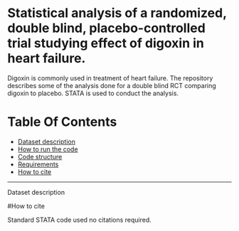 # Statistical analysis of a randomized, double blind, placebo-controlled trial studying effect of digoxin in heart failure. 

Digoxin is commonly used in treatment of heart failure. The repository describes some of the analysis done for a double blind RCT comparing digoxin to placebo.
STATA is used to conduct the analysis. 

# Table Of Contents
-  [Dataset description](#Dataset-description)
-  [How to run the code](#How-to-run)
-  [Code structure](#Code-structure)
-  [Requirements](#Requirements)
-  [How to cite](#How-to-cite)

<hr />

Dataset description












#How to cite

Standard STATA code used no citations required.
